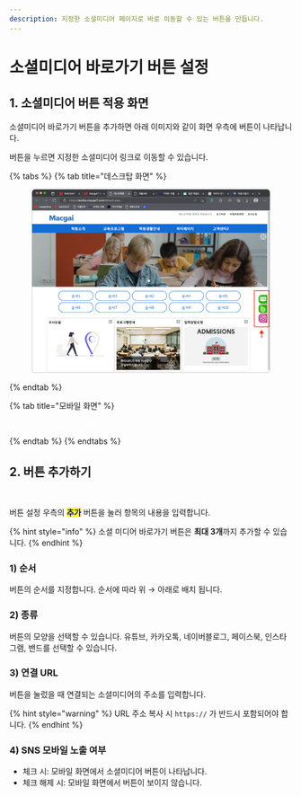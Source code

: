 ```yaml
---
description: 지정한 소셜미디어 페이지로 바로 이동할 수 있는 버튼을 만듭니다.
---
```


# 소셜미디어 바로가기 버튼 설정

## 1. 소셜미디어 버튼 적용 화면

소셜미디어 바로가기 버튼을 추가하면 아래 이미지와 같이 화면 우측에 버튼이 나타납니다.&#x20;

버튼을 누르면 지정한 소셜미디어 링크로 이동할 수 있습니다.

{% tabs %}
{% tab title="데스크탑 화면" %}
<figure><img src="../../.gitbook/assets/소셜미디어_데스크탑.png" alt=""><figcaption></figcaption></figure>
{% endtab %}

{% tab title="모바일 화면" %}
<figure><img src="../../.gitbook/assets/소셜미디어_모바일.png" alt=""><figcaption></figcaption></figure>
{% endtab %}
{% endtabs %}

## 2. 버튼 추가하기

<figure><img src="../../.gitbook/assets/소셜미디어 바로가기 버튼.png" alt=""><figcaption></figcaption></figure>

버튼 설정 우측의 <mark style="color:blue;">**추가**</mark> 버튼을 눌러 항목의 내용을 입력합니다.&#x20;

{% hint style="info" %}
소셜 미디어 바로가기 버튼은 **최대 3개**까지 추가할 수 있습니다.
{% endhint %}

### 1) 순서

버튼의 순서를 지정합니다. 순서에 따라 위 → 아래로 배치 됩니다.

### 2) 종류

버튼의 모양을 선택할 수 있습니다. 유튜브, 카카오톡, 네이버블로그, 페이스북, 인스타그램, 밴드를 선택할 수 있습니다.

### 3) 연결 URL

버튼을 눌렀을 때 연결되는 소셜미디어의 주소를 입력합니다.

{% hint style="warning" %}
URL 주소 복사 시 `https://` 가 반드시 포함되어야 합니다.
{% endhint %}

### 4) SNS 모바일 노출 여부

* 체크 시: 모바일 화면에서 소셜미디어 버튼이 나타납니다.
* 체크 해제 시: 모바일 화면에서 버튼이 보이지 않습니다.
